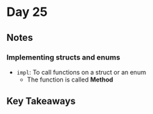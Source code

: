 # Day 25

## Notes

### Implementing structs and enums

- `impl`: To call functions on a struct or an enum
  - The function is called **Method**

## Key Takeaways
